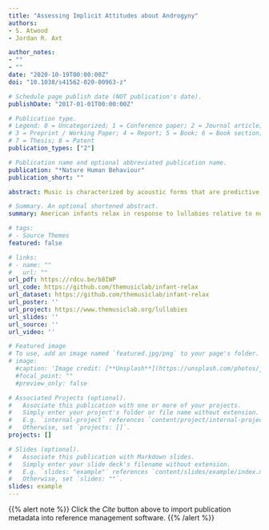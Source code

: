 ```yaml
---
title: "Assessing Implicit Attitudes about Androgyny"
authors:
- S. Atwood
- Jordan R. Axt

author_notes:
- ""
- ""
date: "2020-10-19T00:00:00Z"
doi: "10.1038/s41562-020-00963-z"

# Schedule page publish date (NOT publication's date).
publishDate: "2017-01-01T00:00:00Z"

# Publication type.
# Legend: 0 = Uncategorized; 1 = Conference paper; 2 = Journal article;
# 3 = Preprint / Working Paper; 4 = Report; 5 = Book; 6 = Book section;
# 7 = Thesis; 8 = Patent
publication_types: ["2"]

# Publication name and optional abbreviated publication name.
publication: "*Nature Human Behaviour"
publication_short: ""

abstract: Music is characterized by acoustic forms that are predictive of its behavioural functions. For example, adult listeners accurately identify unfamiliar lullabies as infant-directed on the basis of their musical features alone. This property could reflect a function of listeners’ experiences, the basic design of the human mind, or both. Here, we show that US infants (N = 144) relax in response to eight unfamiliar foreign lullabies, relative to matched non-lullaby songs from other foreign societies, as indexed by heart rate, pupillometry and electrodermal activity. They do so consistently throughout the first year of life, suggesting that the response is not a function of their musical experiences, which are limited relative to those of adults. The infants’ parents overwhelmingly chose lullabies as the songs that they would use to calm their fussy infant, despite their unfamiliarity. Together, these findings suggest that infants may be predisposed to respond to common features of lullabies found in different cultures.

# Summary. An optional shortened abstract.
summary: American infants relax in response to lullabies relative to non-lullabies, even when music is drawn from different cultures and sung in foreign languages.

# tags:
# - Source Themes
featured: false

# links:
# - name: ""
#   url: ""
url_pdf: https://rdcu.be/b8IWP
url_code: https://github.com/themusiclab/infant-relax
url_dataset: https://github.com/themusiclab/infant-relax
url_poster: ''
url_project: https://www.themusiclab.org/lullabies
url_slides: ''
url_source: ''
url_video: ''

# Featured image
# To use, add an image named `featured.jpg/png` to your page's folder. 
# image:
  #caption: 'Image credit: [**Unsplash**](https://unsplash.com/photos/jdD8gXaTZsc)'
  #focal_point: ""
  #preview_only: false

# Associated Projects (optional).
#   Associate this publication with one or more of your projects.
#   Simply enter your project's folder or file name without extension.
#   E.g. `internal-project` references `content/project/internal-project/index.md`.
#   Otherwise, set `projects: []`.
projects: []

# Slides (optional).
#   Associate this publication with Markdown slides.
#   Simply enter your slide deck's filename without extension.
#   E.g. `slides: "example"` references `content/slides/example/index.md`.
#   Otherwise, set `slides: ""`.
slides: example
---
```


{{% alert note %}}
Click the *Cite* button above to import publication metadata into reference management software.
{{% /alert %}}

